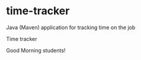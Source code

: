 # time-tracker
Java (Maven) application for tracking time on the job

Time tracker

Good Morning students!

